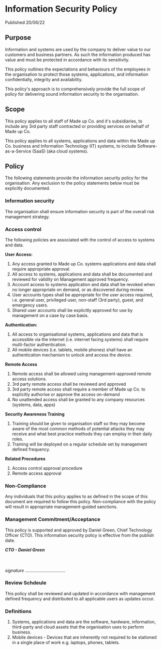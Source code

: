 # Information Security Policy
Published 20/06/22

## Purpose
Information and systems are used by the company to deliver value to our customers and business partners. As such the information produced has value and must be protected in accordance with its sensitivity.

This policy outlines the expectations and behaviours of the employees in the organisation to protect those systems, applications, and information confidentially, integrity and availability.

This policy's approach is to comprehensively provide the full scope of policy for delivering sound information security to the organisation.


## Scope
This policy applies to all staff of Made up Co. and it's subsidiaries, to include any 3rd party staff contracted or providing services on behalf of Made up Co.

This policy applies to all systems, applications and data within the Made up Co. business and Information Technology (IT) systems, to include Software-as-a-Service (SaaS) (aka cloud systems).


## Policy
The following statements provide the information security policy for the organisation. Any exclusion to the policy statements below must be explicitly documented.


### Information security
The organisation shall ensure information security is part of the overall risk management strategy.


### Access control
The following policies are associated with the control of access to systems and data.

**User Access:**
1. Any access granted to Made up Co. systems applications and data shall require appropriate approval.
2. All access to systems, applications and data shall be documented and reviewed for validity on Management approved frequency.
3. Account access to systems application and data shall be revoked when no longer appropriate on demand, or as discovered during review.
4. User accounts types shall be appropriate for the user access required, i.e. general user, privileged user, non-staff (3rd party), guest, and emergency users.
5. Shared user accounts shall be explicitly approved for use by management on a case by case basis.

**Authentication:**
1. All access to organisational systems, applications and data that is accessible via the internet (i.e. internet facing systems) shall require multi-factor authentication.
2. All mobile devices (i.e. tablets, mobile phones) shall have an authentication mechanism to unlock and access the device.

**Remote Access**
1. Remote access shall be allowed using management-approved remote access solutions.
2. 3rd party remote access shall be reviewed and approved 
3. 3rd party remote access shall require a member of Made up Co. to explicitly authorise or approve the access on-demand
4. No unattended access shall be granted to any company resources (systems, data, apps)

**Security Awareness Training**
1. Training should be given to organisation staff so they may become aware of the most common methods of  potential attacks they may receive and what best practice methods they can employ in their daily roles.
2. Training will be deployed on a regular schedule set by management defined frequency.

**Related Procedures**
1. Access control approval procedure
2. Remote access approval


### Non-Compliance
Any individuals that this policy applies to as defined in the scope of this document are required to follow this policy. Non-compliance with the policy will result in appropriate management-guided sanctions.


### Management Commitment/Acceptance
This policy is supported and approved by Daniel Green, Chief Technology Officer (CTO). This information security policy is effective from the publish date.

***CTO - Daniel Green***
<br><br>
<br><br>_signature_ .................................


### Review Schdeule
This policy shall be reviewed and updated in accordance with management defined frequency and distributed to all applicable users as updates occur.


### Definitions
1. Systems, applications and data are the software, hardware, information, third-party and cloud assets that the organisation uses to perform business.
2. Mobile devices - Devices that are inherently not required to be stationed in a single place of work e.g. laptops, phones, tablets.
